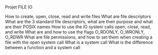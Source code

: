 Projet FILE IO

How to create, open, close, read and write files
What are file descriptors
What are the 3 standard file descriptors, what are their purpose and what are their POSIX names
How to use the IO system calls open, close, read, and write
What are and how to use the flags O_RDONLY, O_WRONLY, O_RDWR
What are file permissions, and how to set them when creating a file with the open system call
What is a system call
What is the difference between a function and a system call
